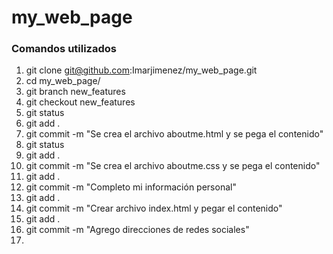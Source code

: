 # my_web_page
### Comandos utilizados 
1. git clone git@github.com:Imarjimenez/my_web_page.git
2. cd my_web_page/
3. git branch new_features
4. git checkout new_features
5. git status
6. git add .
7. git commit -m "Se crea el archivo aboutme.html y se pega el contenido"
8. git status
9. git add .
10. git commit -m "Se crea el archivo aboutme.css y se pega el contenido"
11. git add .
12. git commit -m "Completo mi información personal"
13. git add .
14. git commit -m "Crear archivo index.html y pegar el contenido"
15. git add .
16. git commit -m "Agrego direcciones de redes sociales"
17. 



 
